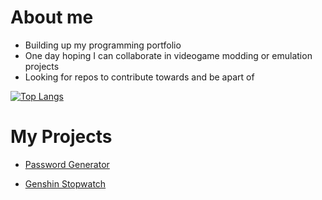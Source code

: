 # About me
- Building up my programming portfolio
- One day hoping I can collaborate in videogame modding or emulation projects
- Looking for repos to contribute towards and be apart of

[![Top Langs](https://github-readme-stats.vercel.app/api/top-langs/?username=wolfmyths)](https://github.com/anuraghazra/github-readme-stats)

# My Projects
+ [Password Generator](https://github.com/Wolfmyths/password-generator)

+ [Genshin Stopwatch](https://github.com/Wolfmyths/Genshin-Stopwatch)
